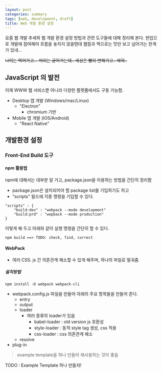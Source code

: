 ```yaml
---
layout: post
categories: summary
tags: [web, development, draft]
title: Web 개발 환경 설정
---
```


요즘 웹 개발 추세와 웹 개발 환경 설정 방법과 관련 도구들에 대해 정리해 본다. 현업으로 개발에 참여해야 흐름을 놓치지 않을텐데 웹질과 책으로는 맛만 보고 넘어가는 한계가 있네...

~~나이는 먹어가고... 머리는 굳어가는데.. 세상은 빨리 변해가고.. 에혀..~~




## JavaScript 의 발전

이제 WWW 웹 서비스뿐 아니라 다양한 플랫폼에서도 구동 가능함.

- Desktop 앱 개발 (Windows/mac/Linux)
  - "Electron" 
    - chromium 기반
- Mobile 앱 개발 (IOS/Android)
  - "React Native" 

## 개발환경 설정

### Front-End Build 도구

#### npm 활용법
npm에 대해서는 대부분 알 거고, package.json을 이용하는 방법을 간단히 정리함
- package.json은 설치되어야 할 package list를 기입하기도 하고
- "scripts" 필드에 각종 명령을 기입할 수 있다.

``` 
"scripts" : {
    "build:dev" : "webpack --mode development"
    "build:prd" : "wepback --mode production"
}
```
이렇게 해 두고 아래와 같이 실행 명령을 간단히 할 수 있다. 
``` 
npm build ==> TODO: check, find, correct
```


#### WebPack

- 여러 CSS. js 간 의존관계 해소할 수 있게 해주며, 하나의 파일로 떨궈줌
##### 설치방법
  ```
  npm install -D webpack webpack-cli
  ```
- webpack.config.js 파일을 만들어 아래의 주요 항목들을 만들어 준다.
  - entry
  - output
  - loader
    - 여러 종류의 loader가 있음
      - babel-loader : old version js 호환성 
      - style-loader : 동적 style tag 생성, css 적용
      - css-loader : css 의존관계 해소
  - resolve
- plug-in

> example template을 하나 만들어 재사용하는 것이 좋음

TODO : Example Template 하나 만들자!